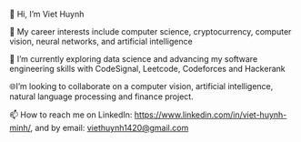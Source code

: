 👋 Hi, I’m Viet Huynh

👀 My career interests include computer science, cryptocurrency, computer vision, neural networks, and artificial intelligence

🌱 I’m currently exploring data science and advancing my software engineering skills with CodeSignal, Leetcode, Codeforces and Hackerank

🌐I’m looking to collaborate on a computer vision, artificial intelligence, natural language processing and finance project.

  
📫 How to reach me on LinkedIn: https://www.linkedin.com/in/viet-huynh-minh/, and by email: viethuynh1420@gmail.com
